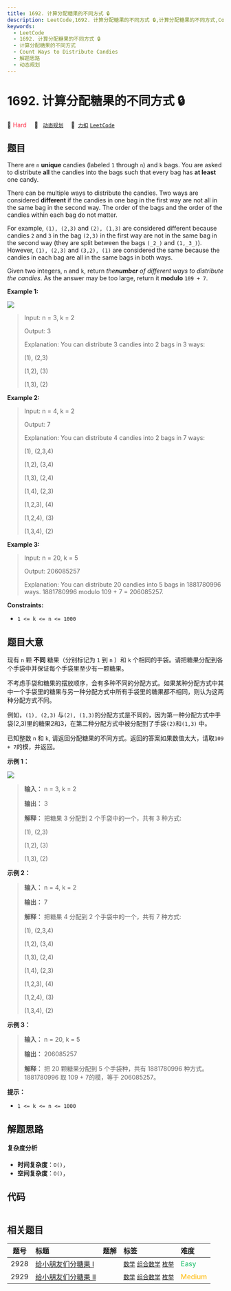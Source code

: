 ```yaml
---
title: 1692. 计算分配糖果的不同方式 🔒
description: LeetCode,1692. 计算分配糖果的不同方式 🔒,计算分配糖果的不同方式,Count Ways to Distribute Candies,解题思路,动态规划
keywords:
  - LeetCode
  - 1692. 计算分配糖果的不同方式 🔒
  - 计算分配糖果的不同方式
  - Count Ways to Distribute Candies
  - 解题思路
  - 动态规划
---
```


# 1692. 计算分配糖果的不同方式 🔒

🔴 <font color=#ff334b>Hard</font>&emsp; 🔖&ensp; [`动态规划`](/tag/dynamic-programming.md)&emsp; 🔗&ensp;[`力扣`](https://leetcode.cn/problems/count-ways-to-distribute-candies) [`LeetCode`](https://leetcode.com/problems/count-ways-to-distribute-candies)

## 题目

There are `n` **unique** candies (labeled `1` through `n`) and `k` bags. You
are asked to distribute **all** the candies into the bags such that every bag
has **at least** one candy.

There can be multiple ways to distribute the candies. Two ways are considered
**different** if the candies in one bag in the first way are not all in the
same bag in the second way. The order of the bags and the order of the candies
within each bag do not matter.

For example, `(1), (2,3)` and `(2), (1,3)` are considered different because
candies `2` and `3` in the bag `(2,3)` in the first way are not in the same
bag in the second way (they are split between the bags `(_2_)` and `(1,_3_)`).
However, `(1), (2,3)` and `(3,2), (1)` are considered the same because the
candies in each bag are all in the same bags in both ways.

Given two integers, `n` and `k`, return _the**number** of different ways to
distribute the candies_. As the answer may be too large, return it **modulo**
`109 + 7`.



**Example 1:**

![](https://fastly.jsdelivr.net/gh/doocs/leetcode@main/solution/1600-1699/1692.Count%20Ways%20to%20Distribute%20Candies/images/candies-1.png)

> Input: n = 3, k = 2
> 
> Output: 3
> 
> Explanation: You can distribute 3 candies into 2 bags in 3 ways:
> 
> (1), (2,3)
> 
> (1,2), (3)
> 
> (1,3), (2)

**Example 2:**

> Input: n = 4, k = 2
> 
> Output: 7
> 
> Explanation: You can distribute 4 candies into 2 bags in 7 ways:
> 
> (1), (2,3,4)
> 
> (1,2), (3,4)
> 
> (1,3), (2,4)
> 
> (1,4), (2,3)
> 
> (1,2,3), (4)
> 
> (1,2,4), (3)
> 
> (1,3,4), (2)

**Example 3:**

> Input: n = 20, k = 5
> 
> Output: 206085257
> 
> Explanation: You can distribute 20 candies into 5 bags in 1881780996 ways. 1881780996 modulo 109 + 7 = 206085257.

**Constraints:**

  * `1 <= k <= n <= 1000`


## 题目大意

现有 `n` 颗 **不同** 糖果（分别标记为 `1` 到 `n` ）和 `k` 个相同的手袋。请把糖果分配到各个手袋中并保证每个手袋里至少有一颗糖果。

不考虑手袋和糖果的摆放顺序，会有多种不同的分配方式。如果某种分配方式中其中一个手袋里的糖果与另一种分配方式中所有手袋里的糖果都不相同，则认为这两种分配方式不同。

例如，`(1), (2,3)` 与`(2),
(1,3)`的分配方式是不同的，因为第一种分配方式中手袋(2,3)里的糖果2和3，在第二种分配方式中被分配到了手袋`(2)`和`(1,3)` 中。

已知整数 `n` 和 `k`, 请返回分配糖果的不同方式。返回的答案如果数值太大，请取`109 + 7`的模，并返回。



**示例  1：**

![](https://fastly.jsdelivr.net/gh/doocs/leetcode@main/solution/1600-1699/1692.Count%20Ways%20to%20Distribute%20Candies/images/candies-1.png)

> 
> 
> 
> 
> 
> **输入：** n = 3, k = 2
> 
> **输出：** 3
> 
> **解释：** 把糖果 3 分配到 2 个手袋中的一个，共有 3 种方式:
> 
> (1), (2,3)
> 
> (1,2), (3)
> 
> (1,3), (2)
> 
> 

**示例 2：**

> 
> 
> 
> 
> 
> **输入：** n = 4, k = 2
> 
> **输出：** 7
> 
> **解释：** 把糖果 4 分配到 2 个手袋中的一个，共有 7 种方式:
> 
> (1), (2,3,4)
> 
> (1,2), (3,4)
> 
> (1,3), (2,4)
> 
> (1,4), (2,3)
> 
> (1,2,3), (4)
> 
> (1,2,4), (3)
> 
> (1,3,4), (2)
> 
> 

**示例 3：**

> 
> 
> 
> 
> 
> **输入：** n = 20, k = 5
> 
> **输出：** 206085257
> 
> **解释：** 把 20 颗糖果分配到 5 个手袋种，共有 1881780996 种方式。1881780996 取 109 + 7的模，等于 206085257。
> 
> 



**提示：**

  * `1 <= k <= n <= 1000`


## 解题思路

#### 复杂度分析

- **时间复杂度**：`O()`，
- **空间复杂度**：`O()`，

## 代码

```javascript

```

## 相关题目

<!-- prettier-ignore -->
| 题号 | 标题 | 题解 | 标签 | 难度 |
| :------: | :------ | :------: | :------ | :------ |
| 2928 | [给小朋友们分糖果 I](https://leetcode.com/problems/distribute-candies-among-children-i) |  |  [`数学`](/tag/math.md) [`组合数学`](/tag/combinatorics.md) [`枚举`](/tag/enumeration.md) | <font color=#15bd66>Easy</font> |
| 2929 | [给小朋友们分糖果 II](https://leetcode.com/problems/distribute-candies-among-children-ii) |  |  [`数学`](/tag/math.md) [`组合数学`](/tag/combinatorics.md) [`枚举`](/tag/enumeration.md) | <font color=#ffb800>Medium</font> |